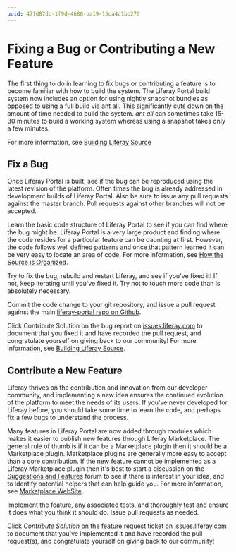 ```yaml
---
uuid: 47fd87dc-1f9d-4686-ba19-15ca4c1bb276
---
```

# Fixing a Bug or Contributing a New Feature

The first thing to do in learning to fix bugs or contributing a feature is to become familiar with how to build the system. The Liferay Portal build system now includes an option for using nightly snapshot bundles as opposed to using a full build via ant all. This significantly cuts down on the amount of time needed to build the system. *ant all* can sometimes take 15-30 minutes to build a working system whereas using a snapshot takes only a few minutes. 

For more information, see [Building Liferay Source](./building-liferay-source.md)

## Fix a Bug

Once Liferay Portal is built, see if the bug can be reproduced using the latest revision of the platform. Often times the bug is already addressed in development builds of Liferay Portal. Also be sure to issue any pull requests against the master branch. Pull requests against other branches will not be accepted.

Learn the basic code structure of Liferay Portal to see if you can find where the bug might be. Liferay Portal is a very large product and finding where the code resides for a particular feature can be daunting at first. However, the code follows well defined patterns and once that pattern learned it can be very easy to locate an area of code. For more information, see [How the Source is Organized](./organizing-the-source.md).

Try to fix the bug, rebuild and restart Liferay, and see if you've fixed it! If not, keep iterating until you've fixed it. Try not to touch more code than is absolutely necessary.

Commit the code change to your git repository, and issue a pull request against the main [liferay-portal repo on Github](https://github.com/liferay/liferay-portal).

Click Contribute Solution on the bug report on [issues.liferay.com](https://issues.liferay.com/secure/Dashboard.jspa) to document that you fixed it and have recorded the pull request, and congratulate yourself on giving back to our community! For more information, see [Building Liferay Source](./building-liferay-source.md).

## Contribute a New Feature

Liferay thrives on the contribution and innovation from our developer community, and implementing a new idea ensures the continued evolution of the platform to meet the needs of its users. If you've never developed for Liferay before, you should take some time to learn the code, and perhaps fix a few bugs to understand the process. 

Many features in Liferay Portal are now added through modules which makes it easier to publish new features through Liferay Marketplace. The general rule of thumb is if it can be a Marketplace plugin then it should be a Marketplace plugin. Marketplace plugins are generally more easy to accept than a core contribution. If the new feature cannot be implemented as a Liferay Marketplace plugin then it's best to start a discussion on the [Suggestions and Features](https://liferay.dev/en/forums-redirect/-/message_boards/category/1108052) forum to see if there is interest in your idea, and to identify potential helpers that can help guide you. For more information, see [Marketplace WebSite](https://marketplace.liferay.dev/).

Implement the feature, any associated tests, and thoroughly test and ensure it does what you think it should do. Issue pull requests as needed.

Click *Contribute Solution* on the feature request ticket on [issues.liferay.com](https://issues.liferay.com/secure/Dashboard.jspa) to document that you've implemented it and have recorded the pull request(s), and congratulate yourself on giving back to our community!
